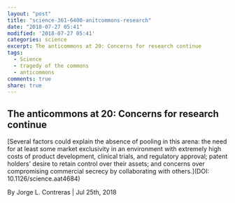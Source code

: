 ```yaml
---
layout: "post"
title: "science-361-6400-anitcommons-research"
date: "2018-07-27 05:41"
modified: '2018-07-27 05:41'
categories: science
excerpt: The anticommons at 20: Concerns for research continue
tags:
  - Science
  - tragedy of the commons
  - anticommons
comments: true
share: true
---
```


## The anticommons at 20: Concerns for research continue

[Several factors could explain the absence of pooling in this arena: the need for at least some market exclusivity in an environment with extremely high costs of product development, clinical trials, and regulatory approval; patent holders' desire to retain control over their assets; and concerns over compromising commercial secrecy by collaborating with others.](DOI: 10.1126/science.aat4684)

By Jorge L. Contreras | Jul 25th, 2018
